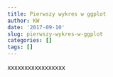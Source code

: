 ```yaml
---
title: Pierwszy wykres w ggplot
author: KW
date: '2017-09-10'
slug: pierwszy-wykres-w-ggplot
categories: []
tags: []
---
```


xxxxxxxxxxxxxxxxx
